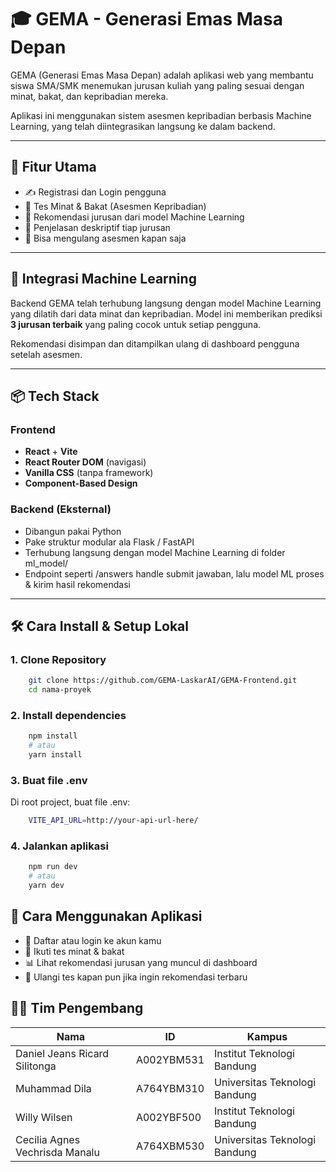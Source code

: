# 🎓 GEMA - Generasi Emas Masa Depan

GEMA (Generasi Emas Masa Depan) adalah aplikasi web yang membantu siswa SMA/SMK menemukan jurusan kuliah yang paling sesuai dengan minat, bakat, dan kepribadian mereka.

Aplikasi ini menggunakan sistem asesmen kepribadian berbasis Machine Learning, yang telah diintegrasikan langsung ke dalam backend.

---

## 🚀 Fitur Utama

- ✍️ Registrasi dan Login pengguna
- 🧠 Tes Minat & Bakat (Asesmen Kepribadian)
- 🤖 Rekomendasi jurusan dari model Machine Learning
- 📄 Penjelasan deskriptif tiap jurusan
- 🔁 Bisa mengulang asesmen kapan saja

---

## 🧠 Integrasi Machine Learning

Backend GEMA telah terhubung langsung dengan model Machine Learning yang dilatih dari data minat dan kepribadian. Model ini memberikan prediksi **3 jurusan terbaik** yang paling cocok untuk setiap pengguna.

Rekomendasi disimpan dan ditampilkan ulang di dashboard pengguna setelah asesmen.

---

## 📦 Tech Stack

### Frontend
- **React** + **Vite**
- **React Router DOM** (navigasi)
- **Vanilla CSS** (tanpa framework)
- **Component-Based Design**

### Backend (Eksternal)
- Dibangun pakai Python
- Pake struktur modular ala Flask / FastAPI
- Terhubung langsung dengan model Machine Learning di folder ml_model/
- Endpoint seperti /answers handle submit jawaban, lalu model ML proses & kirim hasil rekomendasi

---

## 🛠️ Cara Install & Setup Lokal

### 1. Clone Repository

```bash
    git clone https://github.com/GEMA-LaskarAI/GEMA-Frontend.git
    cd nama-proyek
```

### 2. Install dependencies

```bash
    npm install
    # atau
    yarn install
```

### 3. Buat file .env
Di root project, buat file .env:

```bash
    VITE_API_URL=http://your-api-url-here/
```

### 4. Jalankan aplikasi
```bash
    npm run dev
    # atau
    yarn dev
```

## 🧪 Cara Menggunakan Aplikasi
- 🔐 Daftar atau login ke akun kamu
- 🧠 Ikuti tes minat & bakat
- 📊 Lihat rekomendasi jurusan yang muncul di dashboard
- 🔁 Ulangi tes kapan pun jika ingin rekomendasi terbaru

## 👨‍💻 Tim Pengembang
| Nama                           | ID         | Kampus                        |
| ------------------------------ | ---------- | ----------------------------- |
| Daniel Jeans Ricard Silitonga  | A002YBM531 | Institut Teknologi Bandung    |
| Muhammad Dila                  | A764YBM310 | Universitas Teknologi Bandung |
| Willy Wilsen                   | A002YBF500 | Institut Teknologi Bandung    |
| Cecilia Agnes Vechrisda Manalu | A764XBM530 | Universitas Teknologi Bandung |
